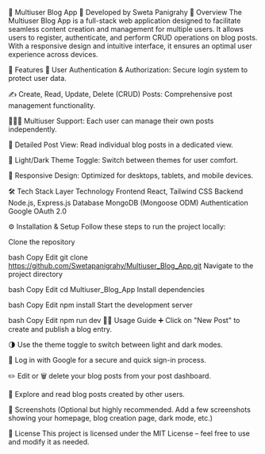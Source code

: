 📝 Multiuser Blog App
🚀 Developed by Sweta Panigrahy
📌 Overview
The Multiuser Blog App is a full-stack web application designed to facilitate seamless content creation and management for multiple users. It allows users to register, authenticate, and perform CRUD operations on blog posts. With a responsive design and intuitive interface, it ensures an optimal user experience across devices.

🎯 Features
🔐 User Authentication & Authorization: Secure login system to protect user data.

✍️ Create, Read, Update, Delete (CRUD) Posts: Comprehensive post management functionality.

🧑‍🤝‍🧑 Multiuser Support: Each user can manage their own posts independently.

📄 Detailed Post View: Read individual blog posts in a dedicated view.

🌙 Light/Dark Theme Toggle: Switch between themes for user comfort.

📱 Responsive Design: Optimized for desktops, tablets, and mobile devices.

🛠️ Tech Stack
Layer	Technology
Frontend	React, Tailwind CSS
Backend	Node.js, Express.js
Database	MongoDB (Mongoose ODM)
Authentication	Google OAuth 2.0

⚙️ Installation & Setup
Follow these steps to run the project locally:

Clone the repository

bash
Copy
Edit
git clone https://github.com/Swetapanigrahy/Multiuser_Blog_App.git
Navigate to the project directory

bash
Copy
Edit
cd Multiuser_Blog_App
Install dependencies

bash
Copy
Edit
npm install
Start the development server

bash
Copy
Edit
npm run dev
🧑‍💻 Usage Guide
➕ Click on "New Post" to create and publish a blog entry.

🌗 Use the theme toggle to switch between light and dark modes.

🔐 Log in with Google for a secure and quick sign-in process.

✏️ Edit or 🗑️ delete your blog posts from your post dashboard.

👀 Explore and read blog posts created by other users.

📸 Screenshots
(Optional but highly recommended. Add a few screenshots showing your homepage, blog creation page, dark mode, etc.)

📝 License
This project is licensed under the MIT License – feel free to use and modify it as needed.
